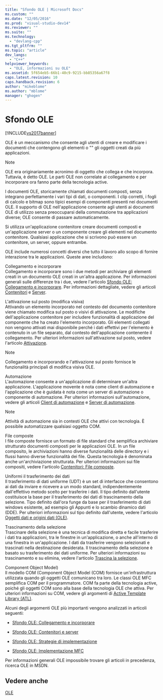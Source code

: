 ```yaml
---
title: "Sfondo OLE | Microsoft Docs"
ms.custom: ""
ms.date: "12/05/2016"
ms.prod: "visual-studio-dev14"
ms.reviewer: ""
ms.suite: ""
ms.technology: 
  - "devlang-cpp"
ms.tgt_pltfrm: ""
ms.topic: "article"
dev_langs: 
  - "C++"
helpviewer_keywords: 
  - "OLE, informazioni su OLE"
ms.assetid: 5f654eb5-66b1-40c9-9215-bb85356a67f8
caps.latest.revision: 10
caps.handback.revision: 6
author: "mikeblome"
ms.author: "mblome"
manager: "ghogen"
---
```

# Sfondo OLE
[!INCLUDE[vs2017banner](../assembler/inline/includes/vs2017banner.md)]

OLE è un meccanismo che consente agli utenti di creare e modificare i documenti che contengono gli elementi o "" gli oggetti creati da più applicazioni.  
  
> [!NOTE]
>  OLE era originariamente acronimo di oggetto che collega e che incorpora.  Tuttavia, è detto OLE.  Le parti OLE non correlate al collegamento e per incorporare ora fanno parte della tecnologia active.  
  
 I documenti OLE, storicamente chiamati documenti composti, senza integrano perfettamente i vari tipi di dati, o componenti.  I clip corretti, i fogli di calcolo e bitmap sono tipici esempi di componenti presenti nei documenti OLE.  Il supporto di OLE nell'applicazione consente agli utenti ai documenti OLE di utilizzo senza preoccuparsi della commutazione tra applicazioni diverse; OLE consente di passare automaticamente.  
  
 Si utilizza un'applicazione contenitore creare documenti composti e un'applicazione server o un componente creare gli elementi nel documento contenitore.  Qualsiasi applicazione che si scrivono può essere un contenitore, un server, oppure entrambe.  
  
 OLE include numerosi concetti diversi che tutto il lavoro allo scopo di fornire interazione tra le applicazioni.  Queste aree includono:  
  
 Collegamento e incorporare  
 Collegamento e incorporare sono i due metodi per archiviare gli elementi creati in un documento OLE creati in un'altra applicazione.  Per informazioni generali sulle differenze tra i due, vedere l'articolo [Sfondo OLE: Collegamento e incorporare](../mfc/ole-background-linking-and-embedding.md).  Per informazioni dettagliate, vedere gli articoli [Contenitori](../mfc/containers.md) e [Server](../mfc/servers.md).  
  
 L'attivazione sul posto \(modifica visiva\)  
 Attivando un elemento incorporato nel contesto del documento contenitore viene chiamato modifica sul posto o visivi di attivazione.  Le modifiche dell'applicazione contenitore per includere funzionalità di applicazione del componente che ha creato l'elemento incorporato.  Gli elementi collegati non vengono attivati mai disponibile perché i dati effettivi per l'elemento è contenuto in un file separato, dal contesto dell'applicazione contenente il collegamento.  Per ulteriori informazioni sull'attivazione sul posto, vedere l'articolo [Attivazione](../mfc/activation-cpp.md).  
  
> [!NOTE]
>  Collegamento e incorporando e l'attivazione sul posto fornisce le funzionalità principali di modifica visiva OLE.  
  
 Automazione  
 L'automazione consente a un'applicazione di determinare un'altra applicazione.  L'applicazione movente è nota come client di automazione e l'applicazione che è guidata è nota come un server di automazione o componente di automazione.  Per ulteriori informazioni sull'automazione, vedere gli articoli [Client di automazione](../mfc/automation-clients.md) e [Server di automazione](../mfc/automation-servers.md).  
  
> [!NOTE]
>  Attività di automazione sia in contesti OLE che attivi con tecnologia.  È possibile automatizzare qualsiasi oggetto COM.  
  
 File composte  
 I file composte fornisce un formato di file standard che semplifica archiviare strutturato documenti composti per le applicazioni OLE.  In un file composito, le archiviazioni hanno diverse funzionalità delle directory e i flussi hanno diverse funzionalità dei file.  Questa tecnologia è denominata anche un'archiviazione strutturata.  Per ulteriori informazioni sui file compositi, vedere l'articolo [Contenitori: File composte](../mfc/containers-compound-files.md).  
  
 Uniformi il trasferimento dei dati  
 Il trasferimento di dati uniforme \(UDT\) è un set di interfacce che consentono ai dati da inviare e ricevere a un modo standard, indipendentemente dall'effettivo metodo scelto per trasferire i dati.  Il tipo definito dall'utente costituisce la base per il trasferimento dei dati di trascinamento della selezione.  Tipo definito dall'ora funge da base per il trasferimento di dati windows esistente, ad esempio gli Appunti e lo scambio dinamico dati \(DDE\).  Per ulteriori informazioni sul tipo definito dall'utente, vedere l'articolo [Oggetti dati e origini dati \(OLE\)](../mfc/data-objects-and-data-sources-ole.md).  
  
 Trascinamento della selezione  
 Trascinare della selezione è una tecnica di modifica diretta e facile trasferire i dati tra applicazioni, tra le finestre in un'applicazione, o anche all'interno di una finestra in un'applicazione.  I dati da trasferire vengono selezionati e trascinati nella destinazione desiderata.  Il trascinamento della selezione è basato su trasferimento dei dati uniforme.  Per ulteriori informazioni su trascinamento e su elimina, vedere l'articolo [Trascina la selezione](../mfc/drag-and-drop-ole.md).  
  
 Component Object Model\)  
 Il modello COM \(Component Object Model \(COM\) fornisce un'infrastruttura utilizzata quando gli oggetti OLE comunicano tra loro.  Le classi OLE MFC semplifica COM per il programmatore.  COM fa parte della tecnologia active, poiché gli oggetti COM sono alla base della tecnologia OLE che attiva.  Per ulteriori informazioni su COM, vedere gli argomenti di [Active Template Library \(ATL\)](../atl/active-template-library-atl-concepts.md).  
  
 Alcuni degli argomenti OLE più importanti vengono analizzati in articoli seguenti:  
  
-   [Sfondo OLE: Collegamento e incorporare](../mfc/ole-background-linking-and-embedding.md)  
  
-   [Sfondo OLE: Contenitori e server](../mfc/ole-background-containers-and-servers.md)  
  
-   [Sfondo OLE: Strategie di implementazione](../mfc/ole-background-implementation-strategies.md)  
  
-   [Sfondo OLE: Implementazione MFC](../mfc/ole-background-mfc-implementation.md)  
  
 Per informazioni generali OLE impossibile trovare gli articoli in precedenza, ricerca OLE in MSDN.  
  
## Vedere anche  
 [OLE](../mfc/ole-in-mfc.md)